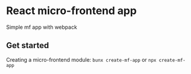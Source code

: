 # React micro-frontend app
Simple mf app with webpack
## Get started
Creating a micro-frontend module: `bunx create-mf-app` or `npx create-mf-app`
